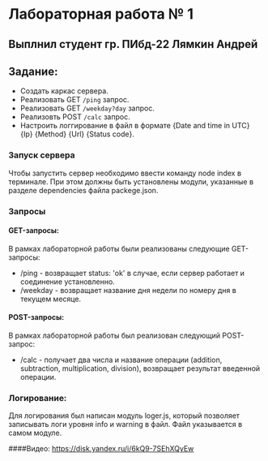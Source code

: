 # Лабораторная работа № 1
## Выплнил студент гр. ПИбд-22 Лямкин Андрей

## Задание:
* Создать каркас сервера.
* Реализовать GET `/ping` запрос.
* Реализовать GET `/weekday?day` запрос.
* Реализовть POST `/calc` запрос.
* Настроить логгирование в файл в формате {Date and time in UTC} {Ip} {Method} {Url} {Status code}.

### Запуск сервера

Чтобы запустить сервер необходимо ввести команду node index в терминале. При этом должны быть установлены модули, указанные в разделе dependencies файла packege.json.

### Запросы
#### GET-запросы:
В рамках лабораторной работы были реализованы следующие GET-запросы:
* /ping - возвращает  status: 'ok' в случае, если сервер работает и соединение установленно.
* /weekday - возвращает название дня недели по номеру дня в текущем месяце.
#### POST-запросы:
В рамках лабораторной работы был реализован следующий POST-запрос:
* /calc - получает два числа и название операции (addition, subtraction, multiplication, division), возвращает результат введенной операции.

### Логирование:
Для логирования был написан модуль loger.js, который позволяет записывать логи уровня info и warning в файл. Файл указывается в самом модуле.

####Видео: https://disk.yandex.ru/i/6kQ9-7SEhXQyEw
